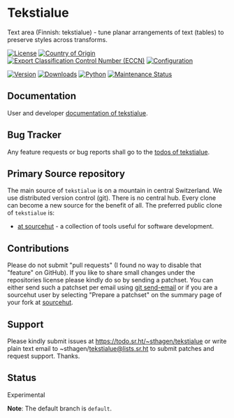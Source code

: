 # Tekstialue

Text area (Finnish: tekstialue) - tune planar arrangements of text (tables) to preserve styles across transforms.

[![License](https://git.sr.ht/~sthagen/tekstialue/blob/default/docs/badges/license-spdx-mit.svg)](https://git.sr.ht/~sthagen/tekstialue/tree/default/item/LICENSE)
[![Country of Origin](https://git.sr.ht/~sthagen/tekstialue/blob/default/docs/badges/country-of-origin-name-switzerland-neutral.svg)](https://git.sr.ht/~sthagen/tekstialue/tree/default/item/COUNTRY-OF-ORIGIN)
[![Export Classification Control Number (ECCN)](https://git.sr.ht/~sthagen/tekstialue/blob/default/docs/badges/export-control-classification-number_eccn-ear99-neutral.svg)](https://git.sr.ht/~sthagen/tekstialue/tree/default/item/EXPORT-CONTROL-CLASSIFICATION-NUMBER)
[![Configuration](https://git.sr.ht/~sthagen/tekstialue/blob/default/docs/badges/configuration-sbom.svg)](https://git.sr.ht/~sthagen/tekstialue/tree/default/item/docs/third-party/README.md)

[![Version](https://git.sr.ht/~sthagen/tekstialue/blob/default/docs/badges/latest-release.svg)](https://pypi.python.org/pypi/tekstialue/)
[![Downloads](https://git.sr.ht/~sthagen/tekstialue/blob/default/docs/badges/downloads-per-month.svg)](https://pepy.tech/project/tekstialue)
[![Python](https://git.sr.ht/~sthagen/tekstialue/blob/default/docs/badges/python-versions.svg)](https://pypi.python.org/pypi/tekstialue/)
[![Maintenance Status](https://git.sr.ht/~sthagen/tekstialue/blob/default/docs/badges/commits-per-year.svg)](https://git.sr.ht/~sthagen/tekstialue/log)

## Documentation

User and developer [documentation of tekstialue](https://codes.dilettant.life/docs/tekstialue).

## Bug Tracker

Any feature requests or bug reports shall go to the [todos of tekstialue](https://todo.sr.ht/~sthagen/tekstialue).

## Primary Source repository

The main source of `tekstialue` is on a mountain in central Switzerland.
We use distributed version control (git).
There is no central hub.
Every clone can become a new source for the benefit of all.
The preferred public clone of `tekstialue` is:

* [at sourcehut](https://git.sr.ht/~sthagen/tekstialue) - a collection of tools useful for software development.

## Contributions

Please do not submit "pull requests" (I found no way to disable that "feature" on GitHub).
If you like to share small changes under the repositories license please kindly do so by sending a patchset.
You can either send such a patchset per email using [git send-email](https://git-send-email.io) or 
if you are a sourcehut user by selecting "Prepare a patchset" on the summary page of your fork at [sourcehut](https://git.sr.ht/).

## Support

Please kindly submit issues at https://todo.sr.ht/~sthagen/tekstialue or write plain text email to ~sthagen/tekstialue@lists.sr.ht to submit patches and request support. Thanks.

## Status

Experimental

**Note**: The default branch is `default`.
